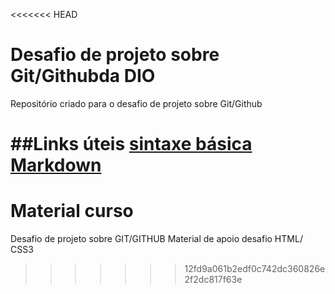 <<<<<<< HEAD
# Desafio de projeto sobre Git/Githubda DIO
Repositório criado para o desafio de projeto sobre Git/Github

##Links úteis
[sintaxe básica Markdown](https://www.markdownguide.org/basic-syntax/)
=======
# Material curso 
Desafio de projeto sobre GIT/GITHUB
Material de apoio
desafio HTML/ CSS3
>>>>>>> 12fd9a061b2edf0c742dc360826e2f2dc817f63e
